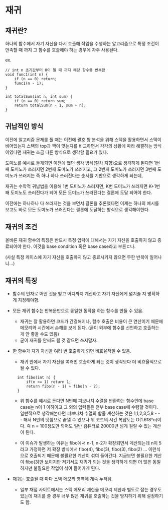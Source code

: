 # 재귀

## 재귀란?

하나의 함수에서 자기 자신을 다시 호출해 작업을 수행하는 알고리즘으로 특정 조건이 만족할 때 까지 그 함수를 호출해야 하는 경우에 자주 사용된다.

ex.

```
// int n 초기값부터 0이 될 때 까지 해당 함수를 반복함
void func1(int n) {
    if (n == 0) return;
    func1(n - 1);
}

int totalSum(int n, int sum) {
    if (n == 0) return sum;
    return totalSum(n - 1, sum + n);
}
```

## 귀납적인 방식

이전에 알고리즘 문제를 풀 때는 이전에 괄호 쌍 분석을 위해 스택을 활용하면서 스택이 비어있는지 스택의 top과 짝이 맞는지를 비교하면서 각각의 상황에 따라 해결하는 방식이였다면 재귀는 조금 다른 방식으로 생각할 필요가 있다.

도미노를 예시로 들게되면 이전에 했던 생각 방식(절차 지향)으로 생각하게 된다면 1번째 도미노가 쓰러지면 2번째 도미노가 쓰러지고, 그 2번째 도미노가 쓰러지면 3번째 도미노가 쓰러지는 즉 하나 하나 쓰러진다는 순서를 기반으로 생각하게 되는데,

재귀는 수학적 귀납법을 이용해 1번 도미노가 쓰러지면, K번 도미노가 쓰러지면 K+1번째 도미노도 쓰러진다가 되어 모든 도미노가 쓰러진다는 결론에 도달 되어야 한다.

이전에는 하나하나 다 쓰러지는 것을 보면서 결론을 추론했다면 이제는 하나의 예시를 보고도 바로 모든 도미노가 쓰러진다는 결론에 도달하는 방식으로 생각해야한다.

## 재귀의 조건

올바른 재귀 함수의 특징은 반드시 특정 입력에 대해서는 자기 자신을 호출하지 않고 종료되어야 한다. 이것을 base condition 혹은 base case라고 부른ㄷ나.

(사실 특정 케이스에 자기 자신을 호출하지 않고 종료시키지 않으면 무한 반복이 일어나니...)

## 재귀의 특징

- 함수의 인자로 어떤 것을 받고 어디까지 계산하고 자기 자신에게 넘겨줄 지 명확하게 지정해야함.
- 모든 재귀 함수는 반복문만으로 동일한 동작을 하는 함수를 만들 수 있음.
  - 재귀는 잘 활용하면 코드가 간결해지나, 함수 호출은 비용이 큰 연산이기 때문에 메모리와 시간에서 손해를 보게 된다. (굳이 외부에 함수를 선언하고 호출하는게 안 좋을 수도 있음)
  - 굳이 재귀를 안써도 될 것 같으면 쓰지말자.
- 한 함수가 자기 자신을 여러 번 호출하게 되면 비효율적일 수 있음.

  - 재귀 안에서 자기 자신을 여러번 호출하게 되는 것이 생각보다 더 비효율적으로 될 수 있다.

  ```
    int fibo(int n) {
        if(n <= 1) return 1;
        return fibo(n - 1) + fibo(n - 2);
    }
  ```

  - 위 함수를 예시로 든다면 N번째 피보나치 수열을 반환하는 함수인데 base case는 n이 1 이하이고 그 외의 입력들은 전부 base case에 수렴할 것이다. 일반적으로 생각해본다면 피보나치 수열의 합울 계산하는 것은 1,1,2,3,5,8 - - - 해서 N번의 덧셈으로 끝낼 수 있으나 위 코드의 시간 복잡도는 O(1.618^n)이다. 즉 n = 100정도만 되어도 일반 컴퓨터로 20000년 넘게 걸릴 수 있는 계산이 된다.

  - 이 이슈가 발생하는 이유는 fibo에서 n-1, n-2가 확장되면서 계산되는데 n이 5라고 가정하면 저 확장 방식에서 fibo(4), fibo(3), fibo(3), fibo(2) ... 이런식으로 호출되기 때문에 불필요한 계산이 섞여 들어간다. 지금보면 불필요한 계산이 fibo(3)만 보이지만 저기서도 재귀가 되는 것을 생각하게 되면 더 많은 동일하지만 불필요한 작업이 섞여 들어가게 된다.

- 재귀는 호출될 때 마다 스택 메모리 영역에 계속 누적됨.
  - 일부 채점 사이트에서는 스텍 메모리 제한을 메모리 제한과 별도로 잡는 경우도 있는데 재귀를 쓸 경우 너무 많은 재귀를 호출하는 것을 방지하기 위해 설정하기도 함.
